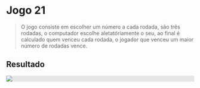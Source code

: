 # Jogo 21 

> O jogo consiste em escolher um número a cada rodada, são três rodadas, o computador escolhe aletatóriamente o seu, ao final é calculado quem venceu cada rodada, o jogador que venceu 
um maior número de rodadas vence. 


## Resultado
<img style="display: block;-webkit-user-select: none;margin: auto;background-color: hsl(0, 0%, 90%);" src="https://i.imgur.com/9VYofnm.gif">
